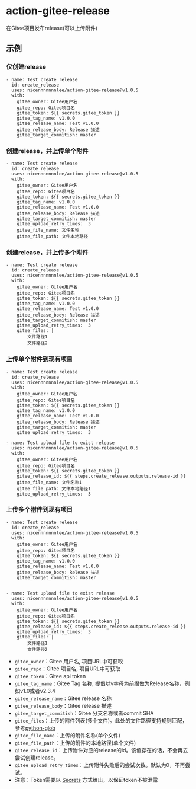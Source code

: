 # action-gitee-release

在Gitee项目发布release(可以上传附件)

## 示例

### 仅创建release
```
- name: Test create release
  id: create_release
  uses: nicennnnnnnlee/action-gitee-release@v1.0.5
  with:
    gitee_owner: Gitee用户名
    gitee_repo: Gitee项目名
    gitee_token: ${{ secrets.gitee_token }}
    gitee_tag_name: v1.0.0
    gitee_release_name: Test v1.0.0
    gitee_release_body: Release 描述
    gitee_target_commitish: master
```

### 创建release，并上传单个附件
```
- name: Test create release
  id: create_release
  uses: nicennnnnnnlee/action-gitee-release@v1.0.5
  with:
    gitee_owner: Gitee用户名
    gitee_repo: Gitee项目名
    gitee_token: ${{ secrets.gitee_token }}
    gitee_tag_name: v1.0.0
    gitee_release_name: Test v1.0.0
    gitee_release_body: Release 描述
    gitee_target_commitish: master
    gitee_upload_retry_times:  3
    gitee_file_name: 文件名称
    gitee_file_path: 文件本地路径
```

### 创建release，并上传多个附件
```
- name: Test create release
  id: create_release
  uses: nicennnnnnnlee/action-gitee-release@v1.0.5
  with:
    gitee_owner: Gitee用户名
    gitee_repo: Gitee项目名
    gitee_token: ${{ secrets.gitee_token }}
    gitee_tag_name: v1.0.0
    gitee_release_name: Test v1.0.0
    gitee_release_body: Release 描述
    gitee_target_commitish: master
    gitee_upload_retry_times:  3
    gitee_files: |
        文件路径1
        文件路径2
```


### 上传单个附件到现有项目
```
- name: Test create release
  id: create_release
  uses: nicennnnnnnlee/action-gitee-release@v1.0.5
  with:
    gitee_owner: Gitee用户名
    gitee_repo: Gitee项目名
    gitee_token: ${{ secrets.gitee_token }}
    gitee_tag_name: v1.0.0
    gitee_release_name: Test v1.0.0
    gitee_release_body: Release 描述
    gitee_target_commitish: master
    gitee_upload_retry_times:  3
      
- name: Test upload file to exist release
  uses: nicennnnnnnlee/action-gitee-release@v1.0.5
  with:
    gitee_owner: Gitee用户名
    gitee_repo: Gitee项目名
    gitee_token: ${{ secrets.gitee_token }}
    gitee_release_id: ${{ steps.create_release.outputs.release-id }}
    gitee_file_name: 文件名称1
    gitee_file_path: 文件本地路径1
    gitee_upload_retry_times:  3
```

### 上传多个附件到现有项目
```
- name: Test create release
  id: create_release
  uses: nicennnnnnnlee/action-gitee-release@v1.0.5
  with:
    gitee_owner: Gitee用户名
    gitee_repo: Gitee项目名
    gitee_token: ${{ secrets.gitee_token }}
    gitee_tag_name: v1.0.0
    gitee_release_name: Test v1.0.0
    gitee_release_body: Release 描述
    gitee_target_commitish: master

      
- name: Test upload file to exist release
  uses: nicennnnnnnlee/action-gitee-release@v1.0.5
  with:
    gitee_owner: Gitee用户名
    gitee_repo: Gitee项目名
    gitee_token: ${{ secrets.gitee_token }}
    gitee_release_id: ${{ steps.create_release.outputs.release-id }}
    gitee_upload_retry_times:  3
    gitee_files: |
        文件路径1
        文件路径2
```


- `gitee_owner`：Gitee 用户名, 项目URL中可获取
- `gitee_repo`：Gitee 项目名, 项目URL中可获取
- `gitee_token`：Gitee api token
- `gitee_tag_name`：Gitee Tag 名称, 提倡以v字母为前缀做为Release名称，例如v1.0或者v2.3.4
- `gitee_release_name`：Gitee release 名称
- `gitee_release_body`：Gitee release 描述
- `gitee_target_commitish`：Gitee 分支名称或者commit SHA
- `gitee_files`：上传的附件列表(多个文件)。此处的文件路径支持规则匹配，参考[python-glob](https://docs.python.org/zh-cn/dev/library/glob.html)
- `gitee_file_name`：上传的附件名称(单个文件)
- `gitee_file_path`：上传的附件的本地路径(单个文件)
- `gitee_release_id`：上传附件对应的release的id。该值存在的话，不会再去尝试创建release。
- `gitee_upload_retry_times`：上传附件失败后的尝试次数。默认为0，不再尝试。
- 注意：Token需要以 [Secrets](https://docs.github.com/cn/actions/reference/encrypted-secrets) 方式给出，以保证token不被泄露

